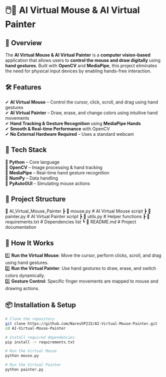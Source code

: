 # 🖱️🎨 AI Virtual Mouse & AI Virtual Painter  

## 📌 Overview  
The **AI Virtual Mouse & AI Virtual Painter** is a **computer vision-based** application that allows users to **control the mouse and draw digitally** using **hand gestures**. Built with **OpenCV** and **MediaPipe**, this project eliminates the need for physical input devices by enabling hands-free interaction.  

## 🛠️ Features  
✔ **AI Virtual Mouse** – Control the cursor, click, scroll, and drag using hand gestures  
✔ **AI Virtual Painter** – Draw, erase, and change colors using intuitive hand movements  
✔ **Hand Tracking & Gesture Recognition** using **MediaPipe Hands**  
✔ **Smooth & Real-time Performance** with OpenCV  
✔ **No External Hardware Required** – Uses a standard webcam  

## 🚀 Tech Stack  
🔹 **Python** – Core language  
🔹 **OpenCV** – Image processing & hand tracking  
🔹 **MediaPipe** – Real-time hand gesture recognition  
🔹 **NumPy** – Data handling  
🔹 **PyAutoGUI** – Simulating mouse actions  

## 📂 Project Structure  
📁 AI_Virtual_Mouse_Painter
┣ 📜 mouse.py # AI Virtual Mouse script
┣ 📜 painter.py # AI Virtual Painter script
┣ 📜 utils.py # Helper functions
┣ 📜 requirements.txt # Dependencies list
┗ 📜 README.md # Project documentation

## 🎯 How It Works  
1️⃣ **Run the Virtual Mouse**: Move the cursor, perform clicks, scroll, and drag using hand gestures.  
2️⃣ **Run the Virtual Painter**: Use hand gestures to draw, erase, and switch colors dynamically.  
3️⃣ **Gesture Control**: Specific finger movements are mapped to mouse and drawing actions.  

## 📦 Installation & Setup  
```bash
# Clone the repository  
git clone https://github.com/NareshP215/AI-Virtual-Mouse-Painter.git  
cd AI-Virtual-Mouse-Painter  

# Install required dependencies  
pip install -r requirements.txt  

# Run the Virtual Mouse  
python mouse.py  

# Run the Virtual Painter  
python painter.py  
